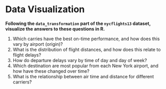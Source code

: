 # Data Visualization

**Following the `data_transformation` part of the `nycflights13` dataset, visualize the answers to these questions in R.**

1. Which carries have the best on-time performance, and how does this vary by airport (origin)?
2. What is the distribution of flight distances, and how does this relate to flight delays?
3. How do departure delays vary by time of day and day of week?
4. Which destination are most popular from each New York airport, and how have these changed over time?
5. What is the relationship between air time and distance for different carriers?
